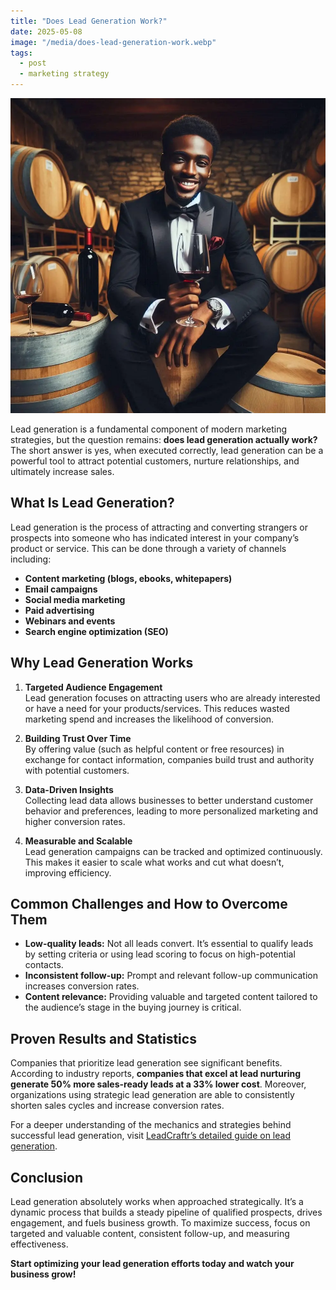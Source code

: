 ```yaml
---
title: "Does Lead Generation Work?"
date: 2025-05-08
image: "/media/does-lead-generation-work.webp"
tags:
  - post
  - marketing strategy
---
```


![Does Lead Generation Work?](/media/does-lead-generation-work.webp)

Lead generation is a fundamental component of modern marketing strategies, but the question remains: **does lead generation actually work?** The short answer is yes, when executed correctly, lead generation can be a powerful tool to attract potential customers, nurture relationships, and ultimately increase sales.

## What Is Lead Generation?

Lead generation is the process of attracting and converting strangers or prospects into someone who has indicated interest in your company’s product or service. This can be done through a variety of channels including:

- **Content marketing (blogs, ebooks, whitepapers)**
- **Email campaigns**
- **Social media marketing**
- **Paid advertising**
- **Webinars and events**
- **Search engine optimization (SEO)**

## Why Lead Generation Works

1. **Targeted Audience Engagement**  
   Lead generation focuses on attracting users who are already interested or have a need for your products/services. This reduces wasted marketing spend and increases the likelihood of conversion.

2. **Building Trust Over Time**  
   By offering value (such as helpful content or free resources) in exchange for contact information, companies build trust and authority with potential customers.

3. **Data-Driven Insights**  
   Collecting lead data allows businesses to better understand customer behavior and preferences, leading to more personalized marketing and higher conversion rates.

4. **Measurable and Scalable**  
   Lead generation campaigns can be tracked and optimized continuously. This makes it easier to scale what works and cut what doesn’t, improving efficiency.

## Common Challenges and How to Overcome Them

- **Low-quality leads:** Not all leads convert. It’s essential to qualify leads by setting criteria or using lead scoring to focus on high-potential contacts.
- **Inconsistent follow-up:** Prompt and relevant follow-up communication increases conversion rates.
- **Content relevance:** Providing valuable and targeted content tailored to the audience’s stage in the buying journey is critical.

## Proven Results and Statistics

Companies that prioritize lead generation see significant benefits. According to industry reports, **companies that excel at lead nurturing generate 50% more sales-ready leads at a 33% lower cost**. Moreover, organizations using strategic lead generation are able to consistently shorten sales cycles and increase conversion rates.

For a deeper understanding of the mechanics and strategies behind successful lead generation, visit [LeadCraftr’s detailed guide on lead generation](https://leadcraftr.com/posts/lead-generation/).

## Conclusion

Lead generation absolutely works when approached strategically. It’s a dynamic process that builds a steady pipeline of qualified prospects, drives engagement, and fuels business growth. To maximize success, focus on targeted and valuable content, consistent follow-up, and measuring effectiveness.  

**Start optimizing your lead generation efforts today and watch your business grow!**
